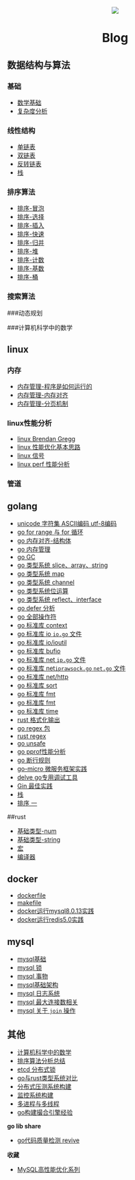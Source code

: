 <p align='center'>
<img src='https://github.com/w1991668899/blog/blob/master/image/index.jpeg'>
</p>

#  <p align='center'> Blog </p>

## 数据结构与算法

### 基础
- [数学基础](https://github.com/w1991668899/blog/blob/master/structuresandalgorithms/%E6%95%B0%E5%AD%A6%E5%9F%BA%E7%A1%80.md)
- [复杂度分析](https://www.jianshu.com/p/444c65ebb416)


### 线性结构
- [单链表](https://github.com/w1991668899/blog/blob/master/go/structures_algorithms/single_link.md)
- [双链表](https://github.com/w1991668899/blog/blob/master/go/structures_algorithms/double_link.md)
- [反转链表]()
- [栈]()

### 排序算法
- [排序-冒泡]()
- [排序-选择]()
- [排序-插入]()
- [排序-快速]()
- [排序-归并]()
- [排序-堆]()
- [排序-计数]()
- [排序-基数]()
- [排序-桶]()

### 搜索算法

###动态规划

###计算机科学中的数学




## linux

### 内存
- [内存管理-程序是如何运行的](https://www.jianshu.com/p/f42ad2f9af73)
- [内存管理-内存对齐](https://www.jianshu.com/p/be89357ab475)
- [内存管理-分页机制](https://www.jianshu.com/p/f9e362e64ef9)

### linux性能分析
- [linux Brendan Gregg](http://www.brendangregg.com/Perf/linux_perf_tools_full.png)
- [linux 性能优化基本思路](https://github.com/w1991668899/blog/blob/master/linux/linux%E6%80%A7%E8%83%BD%E4%BC%98%E5%8C%96%E5%9F%BA%E6%9C%AC%E6%80%9D%E8%B7%AF.md)
- [linux 信号](https://github.com/w1991668899/blog/blob/master/linux/%E4%BF%A1%E5%8F%B7.md)
- [linux perf 性能分析]()

### 管道


## golang
- [unicode 字符集 ASCII编码 utf-8编码](https://github.com/w1991668899/blog/blob/master/go/unicode.md)
- [go for range 与 for 循环]()
- [go 内存对齐-结构体](https://www.jianshu.com/p/a0c5315400a7)
- [go 内存管理]()
- [go GC]()
- [go 类型系统 slice、array、string](https://github.com/w1991668899/blog/blob/master/go/%E5%88%87%E7%89%87%E4%B8%8E%E6%95%B0%E7%BB%84.md)
- [go 类型系统 map](https://github.com/w1991668899/blog/blob/master/go/map.md)
- [go 类型系统 channel](https://github.com/w1991668899/blog/blob/master/go/concurrent/channel.md)
- [go 类型系统位运算](https://github.com/w1991668899/blog/blob/master/go/%E4%BD%8D%E8%BF%90%E7%AE%97.md)
- [go 类型系统 reflect、interface](https://github.com/w1991668899/blog/blob/master/go/reflect_interface.md)
- [go defer 分析](https://github.com/w1991668899/blog/blob/master/go/defer.md)
- [go 全部操作符](https://github.com/w1991668899/blog/blob/master/go/%E5%85%A8%E9%83%A8%E6%93%8D%E4%BD%9C%E7%AC%A6.md)
- [go 标准库 context](https://github.com/w1991668899/blog/blob/master/go/context.md)
- [go 标准库 io `io.go` 文件](https://github.com/w1991668899/blog/blob/master/go/io/io.md)
- [go 标准库 io/ioutil]()
- [go 标准库 bufio]()
- [go 标准库 net `ip.go` 文件](https://github.com/w1991668899/blog/blob/master/go/net/net_ip.md)
- [go 标准库 net`iprawsock.go` `net.go` 文件](https://github.com/w1991668899/blog/blob/master/go/net/net_iprawsock.md)
- [go 标准库 net/http]()
- [go 标准库 sort]()
- [go 标准库 fmt](https://github.com/w1991668899/blog/blob/master/go/fmt.md)
- [go 标准库 fmt]()
- [go 标准库 time]()
- [rust 格式化输出]()
- [go regex 包]()
- [rust regex]()
- [go unsafe]()
- [go pprof性能分析]()
- [go 断行规则]()
- [go-micro 微服务框架实践](https://github.com/w1991668899/go-micro)
- [delve go专用调试工具](https://github.com/w1991668899/blog/blob/master/go/delve.md)
- [Gin 最佳实践](https://github.com/w1991668899/gin_example/blob/master/README.md)
- [栈](https://github.com/w1991668899/blog/blob/master/go/structures_algorithms/stack.md)
- [排序 一](https://github.com/w1991668899/blog/blob/master/go/structures_algorithms/%E6%8E%92%E5%BA%8F%20%E4%B8%80.md)

##rust
- [基础类型-num]()
- [基础类型-string]()
- [宏]()
- [编译器]()

## docker
- [dockerfile]()
- [makefile]()
- [docker运行mysql8.0.13实践](https://www.jianshu.com/p/49f7e46cf4c6)
- [docker运行redis5.0实践](https://www.jianshu.com/p/cb3f94b263da)

## mysql
- [mysql基础]()
- [mysql 锁]()
- [mysql 事物](https://github.com/w1991668899/blog/blob/master/mysql/%E4%BA%8B%E7%89%A9%E9%9A%94%E7%A6%BB.md)
- [mysql基础架构](https://github.com/w1991668899/blog/blob/master/mysql/mysql%E5%9F%BA%E7%A1%80%E6%9E%B6%E6%9E%84.md)
- [mysql 日志系统](https://github.com/w1991668899/blog/blob/master/mysql/mysql%E6%97%A5%E5%BF%97%E7%B3%BB%E7%BB%9F.md)
- [mysql 最大连接数相关]()
- [mysql 关于 `join` 操作]()


## 其他
- [计算机科学中的数学]()
- [排序算法分析总结]()
- [etcd 分布式锁]()
- [go与rust类型系统对比]()
- [分布式压测系统构建](https://github.com/w1991668899/blog/blob/master/monitoring/jmeter.md)
- [监控系统构建](https://github.com/w1991668899/blog/blob/master/monitoring/monitoring.md)
- [多进程与多线程](https://github.com/w1991668899/blog/blob/master/go/concurrent/%E5%A4%9A%E8%BF%9B%E7%A8%8B%E4%B8%8E%E5%A4%9A%E7%BA%BF%E7%A8%8B.md)
- [go构建撮合引擎经验]()

**go lib share**
- [go代码质量检测 revive](https://github.com/mgechev/revive)





**收藏**
- [MySQL高性能优化系列](https://www.cnblogs.com/huchong/tag/MySQL%E9%AB%98%E6%80%A7%E8%83%BD%E4%BC%98%E5%8C%96%E7%B3%BB%E5%88%97/)








